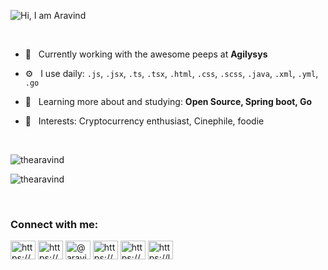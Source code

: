 ![Hi, I am Aravind](https://i.ibb.co/S01v2rB/Untitled-Design-1.jpg)

<br/>

- 💼 &#160; Currently working with the awesome peeps at **Agilysys**

- ⚙️ &#160; I use daily: `.js`, `.jsx`, `.ts`, `.tsx`, `.html`, `.css`, `.scss`, `.java`, `.xml`, `.yml`, `.go`

- 📖 &#160; Learning more about and studying: **Open Source, Spring boot, Go**

- 💜 &#160; Interests: Cryptocurrency enthusiast, Cinephile, foodie

<br/>
<p><img align="center" src="https://github-readme-stats.vercel.app/api?username=thearavind&show_icons=true&locale=en&layout=compact&count_private=true&show_icons=true&theme=merko&hide_title=true" alt="thearavind" /></p>
<p><img align="center" src="https://github-readme-stats.vercel.app/api/top-langs?username=thearavind&locale=en&layout=compact&&theme=merko&hide=vue,python" alt="thearavind" /></p>
<br/>
<h3 align="left">Connect with me:</h3>
<p align="left">
<a href="https://linkedin.com/in/aravindhan-j/" target="blank"><img align="center" src="https://raw.githubusercontent.com/rahuldkjain/github-profile-readme-generator/master/src/images/icons/Social/linked-in-alt.svg" alt="https://www.linkedin.com/in/aravindhan-j/" height="30" width="40" /></a>
<a href="https://stackoverflow.com/users/story/7190910" target="blank"><img align="center" src="https://raw.githubusercontent.com/rahuldkjain/github-profile-readme-generator/master/src/images/icons/Social/stack-overflow.svg" alt="https://stackoverflow.com/users/story/7190910" height="30" width="40" /></a>
<a href="https://medium.com/@aravindhanjay" target="blank"><img align="center" src="https://raw.githubusercontent.com/rahuldkjain/github-profile-readme-generator/master/src/images/icons/Social/medium.svg" alt="@aravindhanjay" height="30" width="40" /></a>
<a href="https://dev.to/thearavind" target="blank"><img align="center" src="https://raw.githubusercontent.com/rahuldkjain/github-profile-readme-generator/master/src/images/icons/Social/devto.svg" alt="https://dev.to/thearavind" height="30" width="40" /></a>
<a href="https://www.hackerrank.com/thearuvi" target="blank"><img align="center" src="https://raw.githubusercontent.com/rahuldkjain/github-profile-readme-generator/master/src/images/icons/Social/hackerrank.svg" alt="https://www.hackerrank.com/thearuvi" height="30" width="40" /></a>
<a href="https://www.leetcode.com/aravind741/" target="blank"><img align="center" src="https://raw.githubusercontent.com/rahuldkjain/github-profile-readme-generator/master/src/images/icons/Social/leet-code.svg" alt="https://leetcode.com/aravind741/" height="30" width="40" /></a>
</p>
